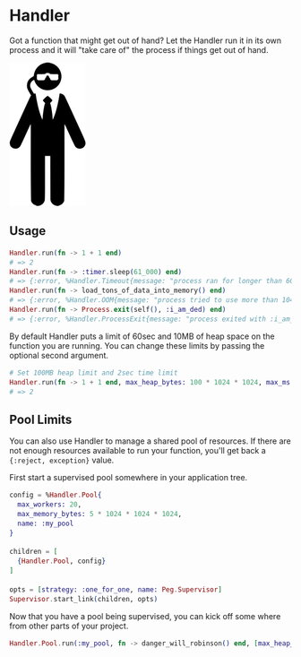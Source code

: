 # Handler

Got a function that might get out of hand?
Let the Handler run it in its own process and it will "take care of" the process if things get out of hand.

![handler](handler.png)

## Usage

```elixir
Handler.run(fn -> 1 + 1 end)
# => 2
Handler.run(fn -> :timer.sleep(61_000) end)
# => {:error, %Handler.Timeout{message: "process ran for longer than 60000ms"}}
Handler.run(fn -> load_tons_of_data_into_memory() end)
# => {:error, %Handler.OOM{message: "process tried to use more than 10485760 bytes of memory"}}
Handler.run(fn -> Process.exit(self(), :i_am_ded) end)
# => {:error, %Handler.ProcessExit{message: "process exited with :i_am_ded"}}
```

By default Handler puts a limit of 60sec and 10MB of heap space on the function you are running.
You can change these limits by passing the optional second argument.

```elixir
# Set 100MB heap limit and 2sec time limit
Handler.run(fn -> 1 + 1 end, max_heap_bytes: 100 * 1024 * 1024, max_ms: 2_000)
# => 2
```

## Pool Limits

You can also use Handler to manage a shared pool of resources. If there are not enough resources available
to run your function, you'll get back a `{:reject, exception}` value.

First start a supervised pool somewhere in your application tree.

```elixir application.ex
config = %Handler.Pool{
  max_workers: 20,
  max_memory_bytes: 5 * 1024 * 1024 * 1024,
  name: :my_pool
}

children = [
  {Handler.Pool, config}
]

opts = [strategy: :one_for_one, name: Peg.Supervisor]
Supervisor.start_link(children, opts)
```

Now that you have a pool being supervised, you can kick off some where from other parts of your project.

```elixir
Handler.Pool.run(:my_pool, fn -> danger_will_robinson() end, [max_heap_bytes: 1024 * 1024])
```